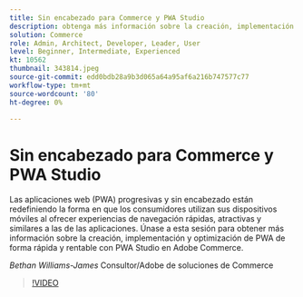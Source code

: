 ```yaml
---
title: Sin encabezado para Commerce y PWA Studio
description: obtenga más información sobre la creación, implementación y optimización de PWA de forma rápida y rentable con PWA studio en Adobe Commerce
solution: Commerce
role: Admin, Architect, Developer, Leader, User
level: Beginner, Intermediate, Experienced
kt: 10562
thumbnail: 343814.jpeg
source-git-commit: edd0bdb28a9b3d065a64a95af6a216b747577c77
workflow-type: tm+mt
source-wordcount: '80'
ht-degree: 0%

---
```


# Sin encabezado para Commerce y PWA Studio

Las aplicaciones web (PWA) progresivas y sin encabezado están redefiniendo la forma en que los consumidores utilizan sus dispositivos móviles al ofrecer experiencias de navegación rápidas, atractivas y similares a las de las aplicaciones. Únase a esta sesión para obtener más información sobre la creación, implementación y optimización de PWA de forma rápida y rentable con PWA Studio en Adobe Commerce.

*Bethan Williams-James* Consultor/Adobe de soluciones de Commerce

>[!VIDEO](https://video.tv.adobe.com/v/343814/?quality=12&learn=on)

